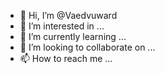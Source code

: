 - 👋 Hi, I’m @Vaedvuward
- 👀 I’m interested in ...
- 🌱 I’m currently learning ...
- 💞️ I’m looking to collaborate on ...
- 📫 How to reach me ...

<!---
Vaedvuward/Vaedvuward is a ✨ special ✨ repository because its `README.md` (this file) appears on your GitHub profile.
You can click the Preview link to take a look at your changes.
--->
